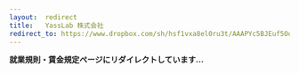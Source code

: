 ```yaml
---
layout:  redirect
title:   YassLab 株式会社
redirect_to: https://www.dropbox.com/sh/hsf1vxa8el0ru3t/AAAPYc5BJEuf5Oom88Rcqj6ma?dl=0
---
```


**就業規則・賃金規定ページにリダイレクトしています...**
